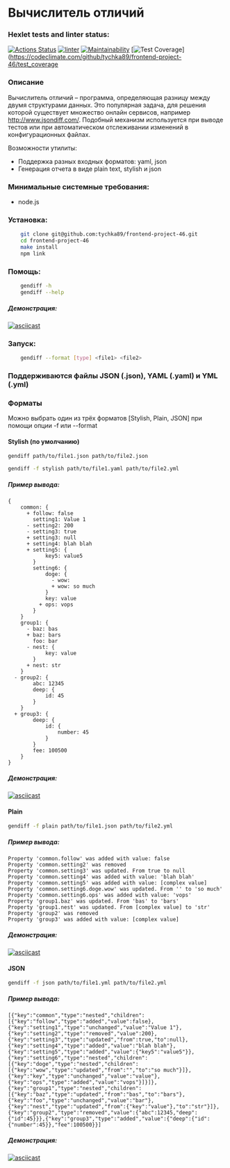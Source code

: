 # Вычислитель отличий

### Hexlet tests and linter status:
[![Actions Status](https://github.com/tychka89/frontend-project-46/actions/workflows/hexlet-check.yml/badge.svg)](https://github.com/tychka89/frontend-project-46/actions)
[![linter](https://github.com/tychka89/frontend-project-46/actions/workflows/linter.yml/badge.svg)](https://github.com/tychka89/frontend-project-46/actions/workflows/linter.yml)
[![Maintainability](https://api.codeclimate.com/v1/badges/2cc7a92f85bd69fb6df5/maintainability)](https://codeclimate.com/github/tychka89/frontend-project-46/maintainability)
[![Test Coverage](https://api.codeclimate.com/v1/badges/2cc7a92f85bd69fb6df5/test_coverage)](https://codeclimate.com/github/tychka89/frontend-project-46/test_coverage

### Описание
Вычислитель отличий – программа, определяющая разницу между двумя структурами данных. Это популярная задача, для решения которой существует множество онлайн сервисов, например http://www.jsondiff.com/. Подобный механизм используется при выводе тестов или при автоматическом отслеживании изменений в конфигурационных файлах.

Возможности утилиты:

- Поддержка разных входных форматов: yaml, json
- Генерация отчета в виде plain text, stylish и json

### Минимальные системные требования:

- node.js

### Установка:

```bash
    git clone git@github.com:tychka89/frontend-project-46.git
    cd frontend-project-46
    make install
    npm link
```

### Помощь:

```bash
	gendiff -h 
    gendiff --help
```

##### Демонстрация:

[![asciicast](https://asciinema.org/a/A28XNwO0vtmhWwngPFkolkYjZ.svg)](https://asciinema.org/a/A28XNwO0vtmhWwngPFkolkYjZ)

### Запуск:

```bash
	gendiff --format [type] <file1> <file2>
```

### Поддерживаются файлы JSON (**.json**), YAML (**.yaml**) и YML (**.yml**)

### Форматы

Можно выбрать один из трёх форматов [Stylish, Plain, JSON] при помощи опции -f или --format

#### Stylish (по умолчанию)

```bash
gendiff path/to/file1.json path/to/file2.json
```

```bash
gendiff -f stylish path/to/file1.yaml path/to/file2.yml
```

##### Пример вывода:

```
{
    common: {
      + follow: false
        setting1: Value 1
      - setting2: 200
      - setting3: true
      + setting3: null
      + setting4: blah blah
      + setting5: {
            key5: value5
        }
        setting6: {
            doge: {
              - wow:
              + wow: so much
            }
            key: value
          + ops: vops
        }
    }
    group1: {
      - baz: bas
      + baz: bars
        foo: bar
      - nest: {
            key: value
        }
      + nest: str
    }
  - group2: {
        abc: 12345
        deep: {
            id: 45
        }
    }
  + group3: {
        deep: {
            id: {
                number: 45
            }
        }
        fee: 100500
    }
}
```

##### Демонстрация:

[![asciicast](https://asciinema.org/a/7gFQhDHp3zmXLd0flr7uV7ve6.svg)](https://asciinema.org/a/7gFQhDHp3zmXLd0flr7uV7ve6)

#### Plain

```bash
gendiff -f plain path/to/file1.json path/to/file2.yml
```

##### Пример вывода:

```
Property 'common.follow' was added with value: false
Property 'common.setting2' was removed
Property 'common.setting3' was updated. From true to null
Property 'common.setting4' was added with value: 'blah blah'
Property 'common.setting5' was added with value: [complex value]
Property 'common.setting6.doge.wow' was updated. From '' to 'so much'
Property 'common.setting6.ops' was added with value: 'vops'
Property 'group1.baz' was updated. From 'bas' to 'bars'
Property 'group1.nest' was updated. From [complex value] to 'str'
Property 'group2' was removed
Property 'group3' was added with value: [complex value]
```

##### Демонстрация:

[![asciicast](https://asciinema.org/a/GgzXlc3JLl6sNaOs4l2M2kXaP.svg)](https://asciinema.org/a/GgzXlc3JLl6sNaOs4l2M2kXaP)

#### JSON

```bash
gendiff -f json path/to/file1.yml path/to/file2.yml
```

##### Пример вывода:

```
[{"key":"common","type":"nested","children":[{"key":"follow","type":"added","value":false},{"key":"setting1","type":"unchanged","value":"Value 1"},{"key":"setting2","type":"removed","value":200},{"key":"setting3","type":"updated","from":true,"to":null},{"key":"setting4","type":"added","value":"blah blah"},{"key":"setting5","type":"added","value":{"key5":"value5"}},{"key":"setting6","type":"nested","children":[{"key":"doge","type":"nested","children":[{"key":"wow","type":"updated","from":"","to":"so much"}]},{"key":"key","type":"unchanged","value":"value"},{"key":"ops","type":"added","value":"vops"}]}]},{"key":"group1","type":"nested","children":[{"key":"baz","type":"updated","from":"bas","to":"bars"},{"key":"foo","type":"unchanged","value":"bar"},{"key":"nest","type":"updated","from":{"key":"value"},"to":"str"}]},{"key":"group2","type":"removed","value":{"abc":12345,"deep":{"id":45}}},{"key":"group3","type":"added","value":{"deep":{"id":{"number":45}},"fee":100500}}]
```

##### Демонстрация:

[![asciicast](https://asciinema.org/a/TTnSsdXRxH7ISeUiHSKLnSYBN.svg)](https://asciinema.org/a/TTnSsdXRxH7ISeUiHSKLnSYBN)
